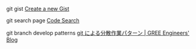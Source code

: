 git gist
[Create a new Gist]( https://gist.github.com/ )

git search page
[Code Search]( https://github.com/search )

git branch develop patterns
[git による分散作業パターン \| GREE Engineers' Blog]( http://labs.gree.jp/blog/2013/12/9773/ )

